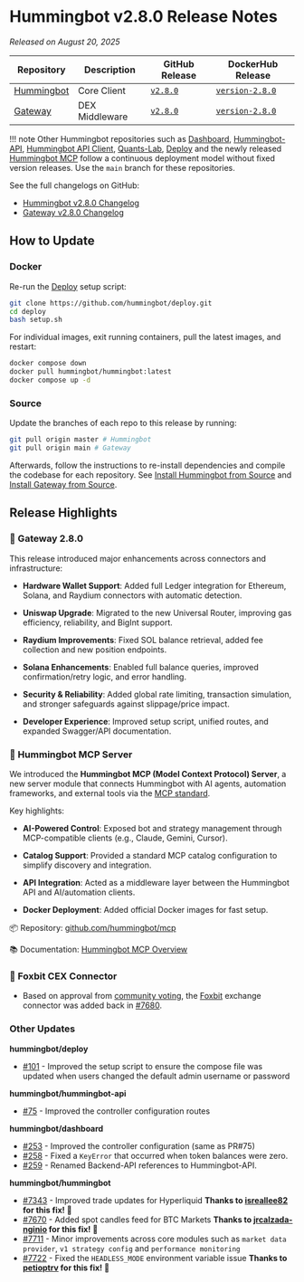 # Hummingbot v2.8.0 Release Notes

*Released on August 20, 2025*

| Repository | Description | GitHub Release | DockerHub Release |
|------------|-------------|----------------|-------------------|
| [Hummingbot](https://github.com/hummingbot/hummingbot) | Core Client | [`v2.8.0`](https://github.com/hummingbot/hummingbot/releases/tag/v2.8.0) | [`version-2.8.0`](https://hub.docker.com/r/hummingbot/hummingbot/tags?name=version-2.8.0) |
| [Gateway](https://github.com/hummingbot/gateway) | DEX Middleware | [`v2.8.0`](https://github.com/hummingbot/gateway/releases/tag/v2.7.0) | [`version-2.8.0`](https://hub.docker.com/r/hummingbot/gateway/tags?name=version-2.8.0) |


!!! note
    Other Hummingbot repositories such as [Dashboard](https://github.com/hummingbot/dashboard), [Hummingbot-API](https://github.com/hummingbot/hummingbot-api), [Hummingbot API Client](https://github.com/hummingbot/hummingbot-api-client), [Quants-Lab](https://github.com/hummingbot/quant-lab), [Deploy](https://github.com/hummingbot/deploy) and the newly released [Hummingbot MCP](https://github.com/hummingbot/mcp) follow a continuous deployment model without fixed version releases. Use the `main` branch for these repositories.

See the full changelogs on GitHub:

- [Hummingbot v2.8.0 Changelog](https://github.com/hummingbot/hummingbot/releases/tag/v2.8.0)
- [Gateway v2.8.0 Changelog](https://github.com/hummingbot/gateway/releases/tag/v2.8.0)

## How to Update

### Docker

Re-run the [Deploy](https://github.com/hummingbot/deploy) setup script:
```bash
git clone https://github.com/hummingbot/deploy.git
cd deploy
bash setup.sh
```

For individual images, exit running containers, pull the latest images, and restart:
```bash
docker compose down
docker pull hummingbot/hummingbot:latest
docker compose up -d
```

### Source

Update the branches of each repo to this release by running:
```bash
git pull origin master # Hummingbot
git pull origin main # Gateway
```

Afterwards, follow the instructions to re-install dependencies and compile the codebase for each repository. See [Install Hummingbot from Source](/installation/linux/) and [Install Gateway from Source](/gateway/installation).

## Release Highlights

### 🔗 Gateway 2.8.0

This release introduced major enhancements across connectors and infrastructure:

* **Hardware Wallet Support**: Added full Ledger integration for Ethereum, Solana, and Raydium connectors with automatic detection.

* **Uniswap Upgrade**: Migrated to the new Universal Router, improving gas efficiency, reliability, and BigInt support.

* **Raydium Improvements**: Fixed SOL balance retrieval, added fee collection and new position endpoints.

* **Solana Enhancements**: Enabled full balance queries, improved confirmation/retry logic, and error handling.

* **Security & Reliability**: Added global rate limiting, transaction simulation, and stronger safeguards against slippage/price impact.

* **Developer Experience**: Improved setup script, unified routes, and expanded Swagger/API documentation.


### 🤖 Hummingbot MCP Server

We introduced the **Hummingbot MCP (Model Context Protocol) Server**, a new server module that connects Hummingbot with AI agents, automation frameworks, and external tools via the [MCP standard](https://github.com/modelcontextprotocol).

Key highlights:

* **AI-Powered Control**: Exposed bot and strategy management through MCP-compatible clients (e.g., Claude, Gemini, Cursor).

* **Catalog Support**: Provided a standard MCP catalog configuration to simplify discovery and integration.

* **API Integration**: Acted as a middleware layer between the Hummingbot API and AI/automation clients.

* **Docker Deployment**: Added official Docker images for fast setup.

📦 Repository: [github.com/hummingbot/mcp](https://github.com/hummingbot/mcp)

📚 Documentation: [Hummingbot MCP Overview](https://github.com/hummingbot/mcp#readme)


### 🏦 Foxbit CEX Connector

- Based on approval from [community voting](https://snapshot.box/#/s:hbot-ncp.eth/proposal/0x01022a516c3536d015e21b28e90204a7dbc4a65b42c0e2d568847509f7531e6a), the [Foxbit](/exchanges/foxbit) exchange connector was added back in [#7680](https://github.com/hummingbot/hummingbot/pull/7680).

### Other Updates

**hummingbot/deploy**

* [#101](https://github.com/hummingbot/deploy/pull/101) - Improved the setup script to ensure the compose file was updated when users changed the default admin username or password

**hummingbot/hummingbot-api**

* [#75](https://github.com/hummingbot/hummingbot-api/pull/75) - Improved the controller configuration routes

**hummingbot/dashboard**

* [#253](https://github.com/hummingbot/dashboard/pull/253) - Improved the controller configuration (same as PR#75)
* [#258](https://github.com/hummingbot/dashboard/pull/258) - Fixed a `KeyError` that occurred when token balances were zero.
* [#259](https://github.com/hummingbot/dashboard/pull/259) - Renamed Backend-API references to Hummingbot-API.

**hummingbot/hummingbot**


* [#7343](https://github.com/hummingbot/hummingbot/pull/7343) - Improved trade updates for Hyperliquid **Thanks to [isreallee82](https://github.com/isreallee82) for this fix! 🙏**
* [#7670](https://github.com/hummingbot/hummingbot/pull/7670) - Added spot candles feed for BTC Markets **Thanks to [jrcalzada-nginio](https://github.com/jrcalzada-nginio) for this fix! 🙏**
* [#7711](https://github.com/hummingbot/hummingbot/pull/7711) - Minor improvements across core modules such as `market data provider`, `v1 strategy config` and `performance monitoring`
* [#7722](https://github.com/hummingbot/hummingbot/pull/7722) - Fixed the `HEADLESS_MODE` environment variable issue **Thanks to [petioptrv](https://github.com/petioptrv) for this fix! 🙏**
